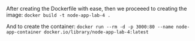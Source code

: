 After creating the Dockerfile with ease, then we proceeed to creating the image:
`docker build -t node-app-lab-4 .`

And to create the container: 
`docker run --rm -d -p 3000:80 --name node-app-container docker.io/library/node-app-lab-4:latest`